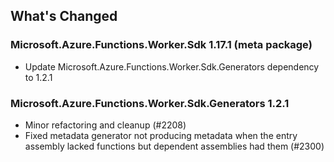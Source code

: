 ## What's Changed

<!-- Please add your release notes in the following format:
- My change description (#PR/#issue)
-->

### Microsoft.Azure.Functions.Worker.Sdk 1.17.1 (meta package)

- Update Microsoft.Azure.Functions.Worker.Sdk.Generators dependency to 1.2.1

### Microsoft.Azure.Functions.Worker.Sdk.Generators 1.2.1

  - Minor refactoring and cleanup (#2208)
  - Fixed metadata generator not producing metadata when the entry assembly lacked functions but dependent assemblies had them (#2300)
